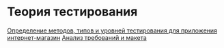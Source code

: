 # Теория тестирования
[Определение методов, типов и уровней тестирования для приложения интернет-магазин](https://docs.google.com/spreadsheets/d/11L9yuFlGEV--COCapvIDmhaXLBQd5FQWsEMxBye8sh8/edit?gid=1647196050#gid=1647196050)
[Анализ требований и макета](https://docs.google.com/spreadsheets/d/1jR6IINi9Xqq0XlYCfq2wYdhHw8-Apxjq5Ftr-3xouAg/edit?usp=sharing)




